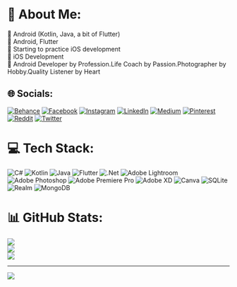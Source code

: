 # 💫 About Me:
🔭 Android (Kotlin, Java, a bit of Flutter)<br>👯 Android, Flutter<br>🤝 Starting to practice iOS development<br>🌱 iOS Development<br>💬 Android Developer by Profession.Life Coach by Passion.Photographer by Hobby.Quality Listener by Heart


## 🌐 Socials:
[![Behance](https://img.shields.io/badge/Behance-1769ff?logo=behance&logoColor=white)](https://behance.net/https://www.behance.net/arsalanpeerzada) [![Facebook](https://img.shields.io/badge/Facebook-%231877F2.svg?logo=Facebook&logoColor=white)](https://facebook.com/https://www.facebook.com/arsalan.peerzada/) [![Instagram](https://img.shields.io/badge/Instagram-%23E4405F.svg?logo=Instagram&logoColor=white)](https://instagram.com/https://www.instagram.com/arsalan.peerzada) [![LinkedIn](https://img.shields.io/badge/LinkedIn-%230077B5.svg?logo=linkedin&logoColor=white)](https://linkedin.com/in/https://www.linkedin.com/in/arsalanpeerzada/) [![Medium](https://img.shields.io/badge/Medium-12100E?logo=medium&logoColor=white)](https://medium.com/@https://medium.com/@arsalanpeerzada07) [![Pinterest](https://img.shields.io/badge/Pinterest-%23E60023.svg?logo=Pinterest&logoColor=white)](https://pinterest.com/https://www.pinterest.com/arsalanpeerzada/) [![Reddit](https://img.shields.io/badge/Reddit-%23FF4500.svg?logo=Reddit&logoColor=white)](https://reddit.com/user/https://www.reddit.com/user/arsalan_peerzada) [![Twitter](https://img.shields.io/badge/Twitter-%231DA1F2.svg?logo=Twitter&logoColor=white)](https://twitter.com/https://twitter.com/arsalan_peerzad) 

# 💻 Tech Stack:
![C#](https://img.shields.io/badge/c%23-%23239120.svg?style=plastic&logo=c-sharp&logoColor=white) ![Kotlin](https://img.shields.io/badge/kotlin-%230095D5.svg?style=plastic&logo=kotlin&logoColor=white) ![Java](https://img.shields.io/badge/java-%23ED8B00.svg?style=plastic&logo=java&logoColor=white) ![Flutter](https://img.shields.io/badge/Flutter-%2302569B.svg?style=plastic&logo=Flutter&logoColor=white) ![.Net](https://img.shields.io/badge/.NET-5C2D91?style=plastic&logo=.net&logoColor=white) ![Adobe Lightroom](https://img.shields.io/badge/Adobe%20Lightroom-31A8FF.svg?style=plastic&logo=Adobe%20Lightroom&logoColor=white) ![Adobe Photoshop](https://img.shields.io/badge/adobephotoshop-%2331A8FF.svg?style=plastic&logo=adobephotoshop&logoColor=white) ![Adobe Premiere Pro](https://img.shields.io/badge/Adobe%20Premiere%20Pro-9999FF.svg?style=plastic&logo=Adobe%20Premiere%20Pro&logoColor=white) ![Adobe XD](https://img.shields.io/badge/Adobe%20XD-470137?style=plastic&logo=Adobe%20XD&logoColor=#FF61F6) ![Canva](https://img.shields.io/badge/Canva-%2300C4CC.svg?style=plastic&logo=Canva&logoColor=white) ![SQLite](https://img.shields.io/badge/sqlite-%2307405e.svg?style=plastic&logo=sqlite&logoColor=white) ![Realm](https://img.shields.io/badge/Realm-39477F?style=plastic&logo=realm&logoColor=white) ![MongoDB](https://img.shields.io/badge/MongoDB-%234ea94b.svg?style=plastic&logo=mongodb&logoColor=white)
# 📊 GitHub Stats:
![](https://github-readme-stats.vercel.app/api?username=arsalanpeerzada&theme=dark&hide_border=false&include_all_commits=false&count_private=false)<br/>
![](https://github-readme-streak-stats.herokuapp.com/?user=arsalanpeerzada&theme=dark&hide_border=false)<br/>
![](https://github-readme-stats.vercel.app/api/top-langs/?username=arsalanpeerzada&theme=dark&hide_border=false&include_all_commits=false&count_private=false&layout=compact)

---
[![](https://visitcount.itsvg.in/api?id=arsalanpeerzada&icon=2&color=12)](https://visitcount.itsvg.in)
